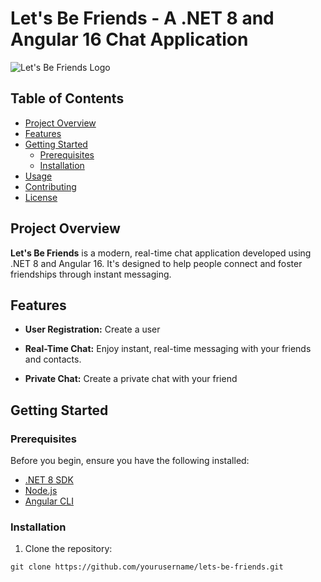 # Let's Be Friends - A .NET 8 and Angular 16 Chat Application

![Let's Be Friends Logo](your-logo.png)

## Table of Contents

- [Project Overview](#project-overview)
- [Features](#features)
- [Getting Started](#getting-started)
  - [Prerequisites](#prerequisites)
  - [Installation](#installation)
- [Usage](#usage)
- [Contributing](#contributing)
- [License](#license)

## Project Overview

**Let's Be Friends** is a modern, real-time chat application developed using .NET 8 and Angular 16. It's designed to help people connect and foster friendships through instant messaging.

## Features

- **User Registration:** Create a user

- **Real-Time Chat:** Enjoy instant, real-time messaging with your friends and contacts.

- **Private Chat:** Create a private chat with your friend

## Getting Started

### Prerequisites

Before you begin, ensure you have the following installed:

- [.NET 8 SDK](https://dotnet.microsoft.com/download/dotnet/8.0)
- [Node.js](https://nodejs.org/)
- [Angular CLI](https://angular.io/cli)

### Installation

1. Clone the repository:

```shell
git clone https://github.com/yourusername/lets-be-friends.git
